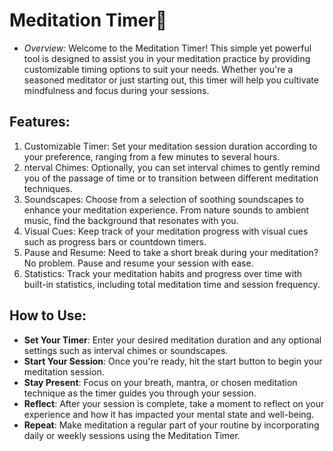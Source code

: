 # Meditation Timer🤖

- *Overview:*
Welcome to the Meditation Timer! This simple yet powerful tool is designed to assist you in your meditation practice by providing customizable timing options to suit your needs. Whether you're a seasoned meditator or just starting out, this timer will help you cultivate mindfulness and focus during your sessions.

## Features:

1. Customizable Timer: Set your meditation session duration according to your preference, ranging from a few minutes to several hours.
2. nterval Chimes: Optionally, you can set interval chimes to gently remind you of the passage of time or to transition between different meditation techniques.
3. Soundscapes: Choose from a selection of soothing soundscapes to enhance your meditation experience. From nature sounds to ambient music, find the background that resonates with you.
4. Visual Cues: Keep track of your meditation progress with visual cues such as progress bars or countdown timers.
5. Pause and Resume: Need to take a short break during your meditation? No problem. Pause and resume your session with ease.
6. Statistics: Track your meditation habits and progress over time with built-in statistics, including total meditation time and session frequency.

## How to Use:

- **Set Your Timer**: Enter your desired meditation duration and any optional settings such as interval chimes or soundscapes.
- **Start Your Session**: Once you're ready, hit the start button to begin your meditation session.
- **Stay Present**: Focus on your breath, mantra, or chosen meditation technique as the timer guides you through your session.
- **Reflect**: After your session is complete, take a moment to reflect on your experience and how it has impacted your mental state and well-being.
- **Repeat**: Make meditation a regular part of your routine by incorporating daily or weekly sessions using the Meditation Timer.

